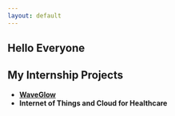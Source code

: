 ```yaml
---
layout: default
---
```


## Hello Everyone

## My Internship Projects
* [**WaveGlow**](https://github.com/Shradha97.github.io/Projects/WaveGlow.md)
* **Internet of Things and Cloud for Healthcare**
